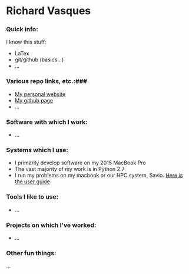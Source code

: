 # Richard Vasques

### Quick info: ###

I know this stuff:
* LaTex
* git/github (basics...)
* ...


### Various repo links, etc.:###

* [My personal website](https://ricvasques.github.io/)
* [My github page](https://github.com/ricvasques)
* ...

### Software with which I work: ###

* ...

### Systems which I use: ###

* I primarily develop software on my 2015 MacBook Pro
* The vast majority of my work is in Python 2.7
* I run my problems on my macbook or our HPC system, Savio. [Here is the user guide](http://research-it.berkeley.edu/services/high-performance-computing/user-guide)


### Tools I like to use: ###

* ...

### Projects on which I've worked: ###

* ...

### Other fun things: ###

...
